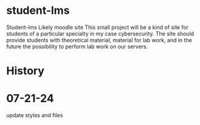 # student-lms

Student-lms
Likely moodle site
This small project will be a kind of site for students of a particular specialty in my case cybersecurity. 
The site should provide students with theoretical material, material for lab work, and in the future the possibility to perform lab work on our servers.


# History
# 07-21-24
update styles and files